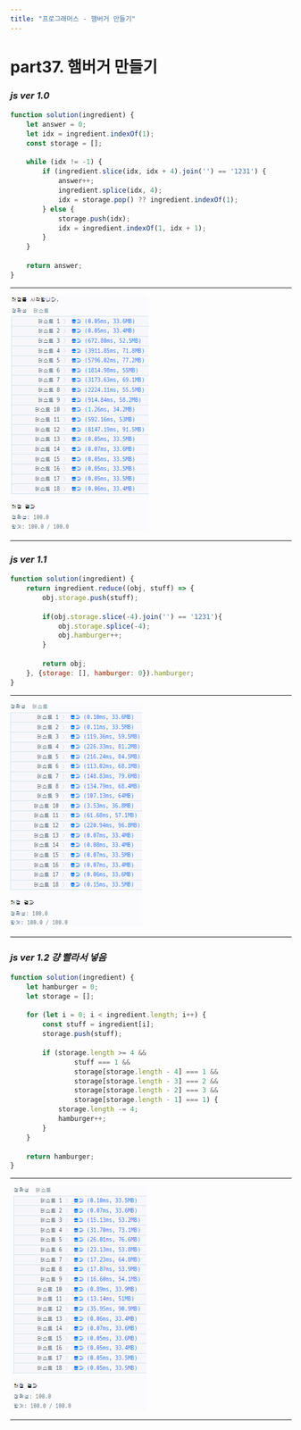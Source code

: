 ```yaml
---
title: "프로그래머스 - 햄버거 만들기"
---
```



# __part37. 햄버거 만들기__

### _js ver 1.0_
```js 
function solution(ingredient) {
    let answer = 0;
    let idx = ingredient.indexOf(1);
    const storage = [];

    while (idx != -1) {
        if (ingredient.slice(idx, idx + 4).join('') == '1231') {
            answer++;
            ingredient.splice(idx, 4);
            idx = storage.pop() ?? ingredient.indexOf(1);
        } else {
            storage.push(idx);
            idx = ingredient.indexOf(1, idx + 1);
        }
    }

    return answer;
}

```
<hr/>

![실행결과_js ver 1.0](/assets/img/2024-03-20-prog37-ver1.0.png)

<hr/>

### _js ver 1.1_
```js 
function solution(ingredient) {
    return ingredient.reduce((obj, stuff) => {
        obj.storage.push(stuff);

        if(obj.storage.slice(-4).join('') == '1231'){
            obj.storage.splice(-4);
            obj.hamburger++;
        }

        return obj;
    }, {storage: [], hamburger: 0}).hamburger;
}

```
<hr/>

![실행결과_js ver 1.1](/assets/img/2024-03-20-prog37-ver1.1.png)

<hr/>

### _js ver 1.2 걍 빨라서 넣음_
```js 
function solution(ingredient) {
    let hamburger = 0;
    let storage = [];

    for (let i = 0; i < ingredient.length; i++) {
        const stuff = ingredient[i];
        storage.push(stuff);

        if (storage.length >= 4 &&
                stuff === 1 &&
                storage[storage.length - 4] === 1 &&
                storage[storage.length - 3] === 2 &&
                storage[storage.length - 2] === 3 &&
                storage[storage.length - 1] === 1) {
            storage.length -= 4;
            hamburger++;
        }
    }

    return hamburger;
}

```
<hr/>

![실행결과_js ver 1.1](/assets/img/2024-03-20-prog37-ver1.2.png)

<hr/>
